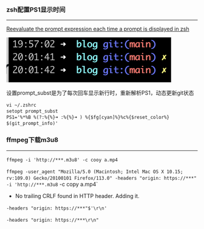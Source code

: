 
### zsh配置PS1显示时间
---
[Reevaluate the prompt expression each time a prompt is displayed in zsh](https://unix.stackexchange.com/questions/40595/reevaluate-the-prompt-expression-each-time-a-prompt-is-displayed-in-zsh)

![alt 属性文本](img/2023-05-28-01.png "可选标题")

设置prompt_subst是为了每次回车显示新行时，重新解析PS1，动态更新git状态
```
vi ~/.zshrc
setopt prompt_subst
PS1='%*%B %(?:%{%}➜ :%{%}➜ ) %{$fg[cyan]%}%c%{$reset_color%} $(git_prompt_info)'
```

### ffmpeg下载m3u8
---
`ffmpeg -i 'http://***.m3u8' -c cooy a.mp4`

`ffmpeg -user_agent "Mozilla/5.0 (Macintosh; Intel Mac OS X 10.15; rv:109.0) Gecko/20100101 Firefox/113.0" -headers "origin: https://***" -i 'http://***.m3u8` -c copy a.mp4`

 - No trailing CRLF found in HTTP header. Adding it.

 `-headers "origin: https://***"$'\r\n'`

 `-headers "origin: https://***\r\n"`


